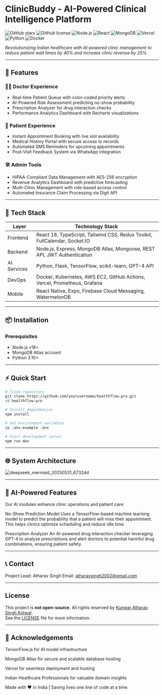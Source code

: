 # ClinicBuddy - AI-Powered Clinical Intelligence Platform

![GitHub stars](https://img.shields.io/github/stars/your-username/clinicbuddy?style=social)
![GitHub license](https://img.shields.io/github/license/your-username/clinicbuddy)
![Node.js](https://img.shields.io/badge/node.js-v18+-green)
![React](https://img.shields.io/badge/react-18-blue)
![MongoDB](https://img.shields.io/badge/mongodb-atlas-brightgreen)
![Vercel](https://img.shields.io/badge/deployed%20on-vercel-000000?style=flat&logo=vercel)
![Python](https://img.shields.io/badge/python-3.10+-blue)
![Docker](https://img.shields.io/badge/docker-enabled-blue)

_Revolutionizing Indian healthcare with AI-powered clinic management to reduce patient wait times by 40% and increase clinic revenue by 25%._

---

## 🚀 Features

### 👨‍⚕️ Doctor Experience
- Real-time Patient Queue with color-coded priority alerts  
- AI-Powered Risk Assessment predicting no-show probability  
- Prescription Analyzer for drug interaction checks  
- Performance Analytics Dashboard with Recharts visualizations  

### 🧑 Patient Experience
- Instant Appointment Booking with live slot availability  
- Medical History Portal with secure access to records  
- Automated SMS Reminders for upcoming appointments  
- Post-Visit Feedback System via WhatsApp integration  

### 🛠️ Admin Tools
- HIPAA-Compliant Data Management with AES-256 encryption  
- Revenue Analytics Dashboard with predictive forecasting  
- Multi-Clinic Management with role-based access control  
- Automated Insurance Claim Processing via Digit API  

---

## 🧩 Tech Stack

| Layer       | Technology Stack                                                                                  |
|-------------|-------------------------------------------------------------------------------------------------|
| Frontend    | React 18, TypeScript, Tailwind CSS, Redux Toolkit, FullCalendar, Socket.IO                       |
| Backend     | Node.js, Express, MongoDB Atlas, Mongoose, REST API, JWT Authentication                          |
| AI Services | Python, Flask, TensorFlow, scikit-learn, GPT-4 API                                              |
| DevOps      | Docker, Kubernetes, AWS EC2, GitHub Actions, Vercel, Prometheus, Grafana                         |
| Mobile      | React Native, Expo, Firebase Cloud Messaging, WatermelonDB                                      |

---

## 📦 Installation

### Prerequisites
- Node.js v18+
- MongoDB Atlas account
- Python 3.10+

---

## ⚡ Quick Start

```bash
# Clone repository
git clone https://github.com/yourusername/healthflow-pro.git
cd healthflow-pro

# Install dependencies
npm install

# Set environment variables
cp .env.example .env

# Start development server
npm run dev
```

---

## 🌐 System Architecture
![deepseek_mermaid_20250531_6732dd](https://github.com/user-attachments/assets/7e25b3dd-b4cc-4526-b5a2-f963889c5d94)

--- 

## 🧪 AI-Powered Features
Our AI modules enhance clinic operations and patient care:

No-Show Prediction Model
Uses a TensorFlow-based machine learning model to predict the probability that a patient will miss their appointment. This helps clinics optimize scheduling and reduce idle time.

Prescription Analyzer
An AI-powered drug interaction checker leveraging GPT-4 to analyze prescriptions and alert doctors to potential harmful drug combinations, ensuring patient safety.

---

## 📞 Contact
Project Lead: Atharav Singh
Email: atharavsingh2002@gmail.com

---

## License

This project is **not open-source**. All rights reserved by [Kunwar Atharav Singh Kotwal](mailto:your.email@example.com).  
See the [LICENSE](./LICENSE) file for more information.

---

## 💖 Acknowledgements
TensorFlow.js for AI model infrastructure

MongoDB Atlas for secure and scalable database hosting

Vercel for seamless deployment and hosting

Indian Healthcare Professionals for valuable domain insights

Made with ❤️ in India | Saving lives one line of code at a time
